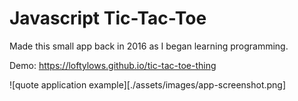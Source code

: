 # Javascript Tic-Tac-Toe

Made this small app back in 2016 as I began learning programming.

Demo: <https://loftylows.github.io/tic-tac-toe-thing>

![quote application example][./assets/images/app-screenshot.png]
